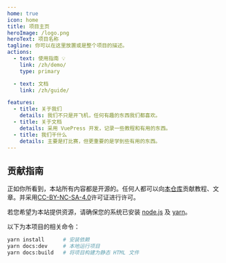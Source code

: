 ```yaml
---
home: true
icon: home
title: 项目主页
heroImage: /logo.png
heroText: 项目名称
tagline: 你可以在这里放置或是整个项目的描述。
actions:
  - text: 使用指南 💡
    link: /zh/demo/
    type: primary

  - text: 文档
    link: /zh/guide/

features:
  - title: 关于我们
    details: 我们不只是开飞机，任何有趣的东西我们都喜欢。
  - title: 关于文档
    details: 采用 VuePress 开发，记录一些教程和有用的东西。
  - title: 我们干什么
    details: 主要是打比赛，但更重要的是学到些有用的东西。
---
```


## 贡献指南

正如你所看到，本站所有内容都是开源的。任何人都可以向[本仓库](https://github.com/We-Fly/doc)贡献教程、文章。并采用[CC-BY-NC-SA-4.0](https://creativecommons.org/licenses/by-nc-sa/4.0/)许可证进行许可。

若您希望为本站提供资源，请确保您的系统已安装 [node.js](https://nodejs.org/zh-cn/) 及 [yarn](https://classic.yarnpkg.com/en/docs/install)。

以下为本项目的相关命令：

``` bash
yarn install      # 安装依赖
yarn docs:dev     # 本地运行项目
yarn docs:build   # 将项目构建为静态 HTML 文件
```

